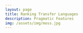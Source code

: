 ```yaml
---
layout: page
title: Ranking Transfer Languages
description: Pragmatic Features
img: /assets/img/moss.jpg
---
```


